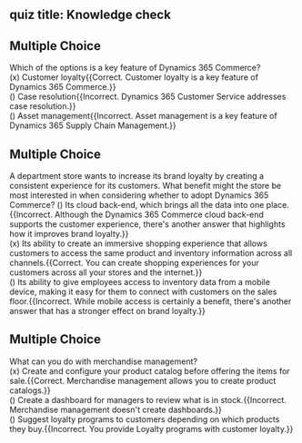 ## quiz title: Knowledge check

## Multiple Choice
Which of the options is a key feature of Dynamics 365 Commerce?  
(x) Customer loyalty{{Correct. Customer loyalty is a key feature of Dynamics 365 Commerce.}}  
() Case resolution{{Incorrect. Dynamics 365 Customer Service addresses case resolution.}}  
() Asset management{{Incorrect. Asset management is a key feature of Dynamics 365 Supply Chain Management.}}  


## Multiple Choice
A department store wants to increase its brand loyalty by creating a consistent experience for its customers. What benefit might the store be most interested in when considering whether to adopt Dynamics 365 Commerce?
() Its cloud back-end, which brings all the data into one place.{{Incorrect. Although the Dynamics 365 Commerce cloud back-end supports the customer experience, there's another answer that highlights how it improves brand loyalty.}}  
(x) Its ability to create an immersive shopping experience that allows customers to access the same product and inventory information across all channels.{{Correct. You can create shopping experiences for your customers across all your stores and the internet.}}  
() Its ability to give employees access to inventory data from a mobile device, making it easy for them to connect with customers on the sales floor.{{Incorrect. While mobile access is certainly a benefit, there's another answer that has a stronger effect on brand loyalty.}}  


## Multiple Choice
What can you do with merchandise management?  
(x) Create and configure your product catalog before offering the items for sale.{{Correct. Merchandise management allows you to create product catalogs.}}  
() Create a dashboard for managers to review what is in stock.{{Incorrect. Merchandise management doesn't create dashboards.}}  
() Suggest loyalty programs to customers depending on which products they buy.{{Incorrect. You provide Loyalty programs with customer loyalty.}}  

